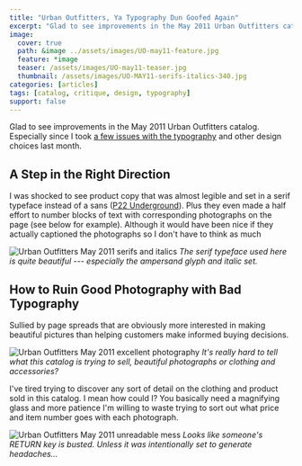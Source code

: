 ```yaml
---
title: "Urban Outfitters, Ya Typography Dun Goofed Again"
excerpt: "Glad to see improvements in the May 2011 Urban Outfitters catalog. Especially since I took a few issues with their typography last month."
image: 
  cover: true
  path: &image ../assets/images/UO-may11-feature.jpg
  feature: *image
  teaser: /assets/images/UO-may11-teaser.jpg
  thumbnail: /assets/images/UO-MAY11-serifs-italics-340.jpg
categories: [articles]
tags: [catalog, critique, design, typography]
support: false
---
```


Glad to see improvements in the May 2011 Urban Outfitters catalog. Especially since I took [a few issues with the typography](/articles/typography-urban-outfitters/) and other design choices last month.

## A Step in the Right Direction

I was shocked to see product copy that was almost legible and set in a serif typeface instead of a sans ([P22 Underground](https://web.archive.org/web/20111111003402/http://www.p22.com/products/underground.html)). Plus they even made a half effort to number blocks of text with corresponding photographs on the page (see below for example). Although it would have been nice if they actually captioned the photographs so I don't have to think as much

![Urban Outfitters May 2011 serifs and italics](../assets/images/UO-MAY11-serifs-italics.jpg) _The serif typeface used here is quite beautiful --- especially the ampersand glyph and italic set._

## How to Ruin Good Photography with Bad Typography

Sullied by page spreads that are obviously more interested in making beautiful pictures than helping customers make informed buying decisions.

![Urban Outfitters May 2011 excellent photography](../assets/images/UO-MAY11-photography.jpg) _It's really hard to tell what this catalog is trying to sell, beautiful photographs or clothing and accessories?_

I've tired trying to discover any sort of detail on the clothing and product sold in this catalog. I mean how could I? You basically need a magnifying glass and more patience I'm willing to waste trying to sort out what price and item number goes with each photograph.

![Urban Outfitters May 2011 unreadable mess](../assets/images/UO-MAY11-unreadable-mess.jpg) _Looks like someone's RETURN key is busted. Unless it was intentionally set to generate headaches..._
